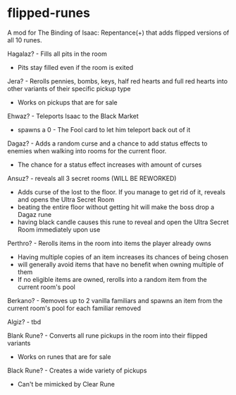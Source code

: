 # flipped-runes
A mod for The Binding of Isaac: Repentance(+) that adds flipped versions of all 10 runes.

Hagalaz? - Fills all pits in the room
- Pits stay filled even if the room is exited

Jera? - Rerolls pennies, bombs, keys, half red hearts and full red hearts into other variants of their specific pickup type
- Works on pickups that are for sale

Ehwaz? - Teleports Isaac to the Black Market 
- spawns a 0 - The Fool card to let him teleport back out of it

Dagaz? - Adds a random curse and a chance to add status effects to enemies when walking into rooms for the current floor. 
- The chance for a status effect increases with amount of curses

Ansuz? - reveals all 3 secret rooms (WILL BE REWORKED)
- Adds curse of the lost to the floor. If you manage to get rid of it, reveals and opens the Ultra Secret Room
- beating the entire floor without getting hit will make the boss drop a Dagaz rune
- having black candle causes this rune to reveal and open the Ultra Secret Room immediately upon use

Perthro? - Rerolls items in the room into items the player already owns
- Having multiple copies of an item increases its chances of being chosen
- will generally avoid items that have no benefit when owning multiple of them
- If no eligible items are owned, rerolls into a random item from the current room's pool

Berkano? - Removes up to 2 vanilla familiars and spawns an item from the current room's pool for each familiar removed

Algiz? - tbd

Blank Rune? - Converts all rune pickups in the room into their flipped variants
- Works on runes that are for sale

Black Rune? - Creates a wide variety of pickups
- Can't be mimicked by Clear Rune